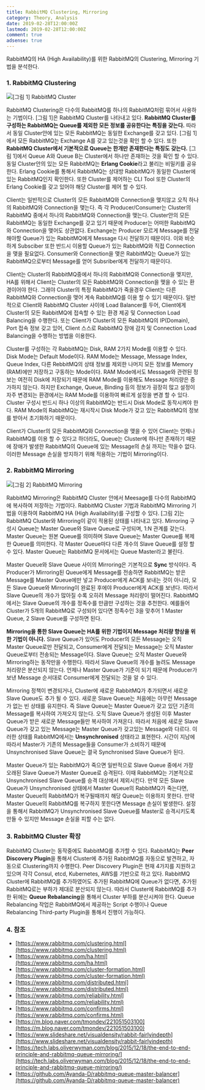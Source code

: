 ```yaml
---
title: RabbitMQ Clustering, Mirroring
category: Theory, Analysis
date: 2019-02-28T12:00:00Z
lastmod: 2019-02-28T12:00:00Z
comment: true
adsense: true
---
```


RabbitMQ의 HA (High Availability)를 위한 RabbitMQ의 Clustering, Mirroring 기법을 분석한다. 

### 1. RabbitMQ Clustering

![[그림 1] RabbitMQ Cluster]({{site.baseurl}}/images/theory_analysis/RabbitMQ_Clustering_Mirroring/Cluster.PNG)

RabbitMQ Clustering은 다수의 RabbitMQ를 하나의 RabbitMQ처럼 묶어서 사용하는 기법이다. [그림 1]은 RabbitMQ Cluster를 나타내고 있다. **RabbitMQ Cluster를 구성하는 RabbitMQ는 Queue를 제외한 모든 정보를 공유한다는 특징을 갖는다.** 따라서 동일 Cluster안에 있는 모든 RabbitMQ는 동일한 Exchange를 갖고 있다. [그림 1]에서 모든 RabbitMQ는 Exchange A를 갖고 있는것을 확인 할 수 있다. 또한 **RabbitMQ Cluster에서 기본적으로 Queue는 한개만 존재한다는 특징도 갖는다.** [그림 1]에서 Queue A와 Queue B는 Cluster에서 하나만 존재하는 것을 확인 할 수 있다. 동일 Cluster안의 있는 모든 RabbitMQ는 **Erlang Cookie**라고 불리는 비밀키를 공유한다. Erlang Cookie를 통해서 RabbitMQ는 상대방 RabbitMQ가 동일한 Cluster에 있는 RabbitMQ인지 확인한다. 또한 Cluster를 제어하는 CLI Tool 또한 Cluster의 Erlang Cookie를 갖고 있어야 해당 Cluster를 제어 할 수 있다.

Client는 일반적으로 Cluster의 모든 RabbitMQ와 Connection을 맺지않고 오직 하나의 RabbitMQ와 Connection을 맺는다. 즉 각 Producer/Consumer는 Cluster의 RabbitMQ 중에서 하나의 RabbitMQ와 Connection을 맺는다. Cluster안의 모든 RabbitMQ는 동일한 Exchange를 갖고 있기 때문에 Producer는 어떠한 RabbitMQ와 Connection을 맺어도 상관없다. Exchange는 Producer 모르게 Message를 전달해야할 Queue가 있는 RabbitMQ에게 Message 다시 전달하기 때문이다. 이와 비슷하게 Subsciber 또한 반드시 이용할 Queue가 있는 RabbitMQ와 직접 Connection을 맺을 필요없다. Consumer와 Connection을 맺은 RabbitMQ는 Queue가 있는 RabbitMQ으로부터 Message를 얻어 Subsriber에게 전달하기 때문이다.

Client는 Cluster의 RabbitMQ중에서 하나의 RabbitMQ와 Connection을 맺지만, HA를 위해서 Client는 Cluster의 모든 RabbitMQ와 Connection을 맺을 수 있는 환경이어야 한다. 그래야 Cluster의 특정 RabbitMQ가 죽을경우 Client는 다른 RabbitMQ와 Connection을 맺어 계속 RabbitMQ를 이용 할 수 있기 때문이다. 일반적으로 Client와 RabbitMQ Cluster 사이에 Load Balancer를 두어, Client에게 Cluster의 모든 RabbitMQ에 접속할 수 있는 환경 제공 및 Connection Load Balancing을 수행한다. 또는 Client가 Cluster의 모든 RabbitMQ의 IP(Domain), Port 접속 정보 갖고 있어, Client 스스로 RabbitMQ 장애 감지 및 Connection Load Balancing을 수행하는 방법을 이용한다.

Cluster를 구성하는 각 RabbitMQ는 Disk, RAM 2가지 Mode를 이용할 수 있다. Disk Mode는 Default Mode이다. RAM Mode는 Message, Message Index, Queue Index, 다른 RebbitMQ의 상태 정보를 제외한 나머지 모든 정보를 Memory (RAM)에만 저장하고 구동하는 Mode이다. RAM Mode에서도 Message와 관련된 정보는 여전히 Disk에 저장되기 때문에 RAM Mode를 이용해도 Message 처리량은 증가하지 않는다. 하지만 Exchange, Queue, Binding 등의 정보가 굉장히 많고 설정이 자주 변경되는 환경에서는 RAM Mode를 이용하여 빠르게 설정을 변경 할 수 있다. Cluster 구성시 반드시 하나 이상의 RabbitMQ는 반드시 Disk Mode로 동작시켜야 한다. RAM Mode의 RabbitMQ는 재시작시 Disk Mode가 갖고 있는 RabbitMQ의 정보를 받아서 초기화하기 때문이다.

Client가 Cluster의 모든 RabbitMQ와 Connection을 맺을 수 있어 Client는 언제나 RabbitMQ를 이용 할 수 있다고 하더라도, Queue는 Cluster에 하나만 존재하기 때문에 장애가 발생한 RabbitMQ의 Queue에 있는 Message의 손실 까지는 막을수 없다. 이러한 Message 손실을 방지하기 위해 적용하는 기법이 Mirroring이다.

### 2. RabbitMQ Mirroring

![[그림 2] RabbitMQ Mirroring]({{site.baseurl}}/images/theory_analysis/RabbitMQ_Clustering_Mirroring/Cluster_Mirroring.PNG)

RabbitMQ Mirroring은 RabbitMQ Cluster 안에서 Meesage를 다수의 RabbitMQ에 복사하여 저장하는 기법이다. RabbitMQ Cluster 기법과 RabbitMQ Mirroring 기법을 이용하여 RabbitMQ HA (High Availability)를 구성할 수 있다. [그림 2]는 RabbitMQ Cluster와 Mirroring이 같이 적용된 상태를 나타내고 있다. Mirroring 구성시 Queue는 Master Queue와 Slave Queue로 구성되며, 1:N 관계를 갖는다. Master Queue는 원본 Queue를 의미하며 Slave Queue는 Master Queue를 복제한 Queue를 의미한다. 각 Master Queue마다 다른 개수의 Slave Queue를 설정 할 수 있다. Master Queue는 RabbitMQ 문서에서는 Queue Master라고 불린다.

Master Queue와 Slave Queue 사이의 Mirroring은 기본적으로 **Sync** 방식이다. 즉 Producer가 Mirroring된 Queue에게 Message를 전송하면 RabbitMQ는 받은 Message를 Master Queue에만 넣고 Producer에게 ACK를 보내는 것이 아니라, 모든 Slave Queue와 Mirroring이 완료된 후에야 Producer에게 ACK를 보낸다. 따라서 Slave Queue의 개수가 많아질 수록 오히려 Message 처리량이 떨어진다. RabbitMQ에서는 Slave Queue의 개수를 정족수를 만큼만 구성하는 것을 추천한다. 예를들어 Cluster가 5개의 RabbitMQ로 구성되어 있다면 정족수인 3을 맞추어 1 Master Queue, 2 Slave Queue를 구성하면 된다.

**Mirroring을 통한 Slave Queue는 HA를 위한 기법이지 Message 처리량 향상을 위한 기법이 아니다.** Slave Queue가 있어도 Producer의 모든 Message는 오직 Master Queue로만 전달되고, Consumer에게 전달되는 Message는 오직 Master Queue로부터 전송되는 Message이다. Slave Queue는 오직 Master Queue와 Mirroring하는 동작만을 수행한다. 따라서 Slave Queue의 개수를 늘려도 Message 처리량은 분산되지 않는다. 언제나 Master Queue가 기준이 되기 때문에 Producer가 보낸 Message 순서대로 Consumer에게 전달되는 것을 알 수 있다.

Mirroring 정책이 변경되거나, Cluster에 새로운 RabbitMQ가 추가되면서 새로운 Slave Queue도 추가 될 수 있다. 새로운 Slave Queue는 처음에는 아무런 Message가 없는 빈 상태를 유지한다. 즉 Slave Queue는 Master Queue가 갖고 있던 기존의 Message를 복사하여 가져오지 않는다. 오직 Slave Queue가 생성된 이후 Master Queue가 받은 새로운 Message들만 복사하여 가져온다. 따라서 처음에 새로운 Slave Queue가 갖고 있는 Message는 Master Queue가 갖고있는 Message와 다르다. 이러한 상태를 RabbitMQ에서는 **Unsynchronised** 상태라고 표현한다. 시간이 지남에 따라서 Master가 기존의 Message들을 Consumer가 소비하기 때문에 Unsynchronised Slave Queue는 결국 Synchronised Slave Queue가 된다.

Master Queue가 있는 RabbitMQ가 죽으면 일반적으로 Slave Queue 중에서 가장 오래된 Slave Queue가 Master Queue로 승격된다. 이때 RabbitMQ는 기본적으로 Unsynchronised Slave Queue를 승격 대상에서 제외시킨다. 만약 모든 Slave Queue가 Unsynchronised 상태에서 Master Queue의 RabbitMQ가 죽는다면, Master Queue의 RabbitMQ가 복구될때까지 해당 Queue는 이용하지 못한다. 만약 Master Queue의 RabbitMQ를 복구하지 못한다면 Message 손실이 발생한다. 설정을 통해서 RabbitMQ가 Unsynchronised Slave Queue를 Master로 승격시키도록 만들 수 있지만 Message 손실을 피할 수는 없다.

### 3. RabbitMQ Cluster 확장

RabbitMQ Cluster는 동작중에도 RabbitMQ를 추가할 수 있다. RabbitMQ는 **Peer Discovery Plugin**을 통해서 Cluster에 추가된 RabbitMQ를 자동으로 발견하고, 자동으로 Clustering까지 수행한다. Peer Discovery Plugin은 현재 4가지를 지원하고 있으며 각각 Consul, etcd, Kubernetes, AWS를 기반으로 하고 있다. RabbitMQ Cluster에 RabbitMQ를 추가하였어도 추가된 RabbitMQ에 Queue가 없다면, 추가된 RabbitMQ로는 부하가 제대로 분산되지 않는다. 따라서 Cluster에 RabbitMQ를 추가한 뒤에는 **Queue Rebalancing**을 통해서 Cluster 부하를 분산시켜야 한다. Queue Rebalancing 작업은 RabbitMQ에서 제공하는 Script 수행이나 Queue Rebalancing Third-party Plugin을 통해서 진행이 가능하다.

### 4. 참조

* [https://www.rabbitmq.com/clustering.html](https://www.rabbitmq.com/clustering.html)
* [https://www.rabbitmq.com/ha.html](https://www.rabbitmq.com/ha.html)
* [https://www.rabbitmq.com/cluster-formation.html](https://www.rabbitmq.com/cluster-formation.html)
* [https://www.rabbitmq.com/distributed.html](https://www.rabbitmq.com/distributed.html)
* [https://www.rabbitmq.com/reliability.html](https://www.rabbitmq.com/reliability.html)
* [https://www.rabbitmq.com/confirms.html](https://www.rabbitmq.com/confirms.html)
* [https://m.blog.naver.com/tmondev/221051503100](https://m.blog.naver.com/tmondev/221051503100)
* [https://www.slideshare.net/visualdensity/rabbit-fairlyindepth](https://www.slideshare.net/visualdensity/rabbit-fairlyindepth)
* [https://tech.labs.oliverwyman.com/blog/2015/12/18/the-end-to-end-principle-and-rabbitmq-queue-mirroring/](https://tech.labs.oliverwyman.com/blog/2015/12/18/the-end-to-end-principle-and-rabbitmq-queue-mirroring/)
* [https://github.com/Ayanda-D/rabbitmq-queue-master-balancer](https://github.com/Ayanda-D/rabbitmq-queue-master-balancer)
